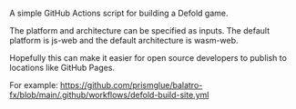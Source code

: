 A simple GitHub Actions script for building a Defold game.

The platform and architecture can be specified as inputs.
The default platform is js-web and the default architecture is wasm-web.

Hopefully this can make it easier for open source developers to publish to locations like GitHub Pages.

For example: https://github.com/prismglue/balatro-fx/blob/main/.github/workflows/defold-build-site.yml
